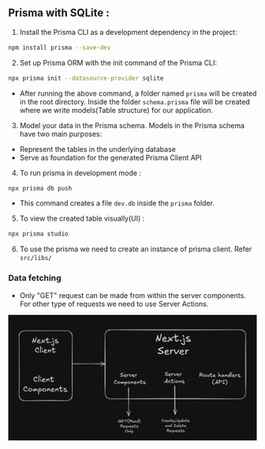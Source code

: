 ## Prisma with SQLite :

1. Install the Prisma CLI as a development dependency in the project:

```bash
npm install prisma --save-dev
```

2. Set up Prisma ORM with the init command of the Prisma CLI:

```bash
npx prisma init --datasource-provider sqlite
```

- After running the above command, a folder named `prisma` will be created in the root directory. Inside the folder `schema.prisma` file will be created where we write models(Table structure) for our application.

3. Model your data in the Prisma schema. Models in the Prisma schema have two main purposes:

- Represent the tables in the underlying database
- Serve as foundation for the generated Prisma Client API

4. To run prisma in development mode : 

```bash
npx prisma db push
```

- This command creates a file `dev.db` inside the `prisma` folder.

5. To view the created table visually(UI) :

```bash
npx prisma studio
```

6. To use the prisma we need to create an instance of prisma client. Refer `src/libs/`

### Data fetching 

- Only "GET" request can be made from within the server components. For other type of requests we need to use Server Actions.

<img src="./assets/Pic-1.png" /> 